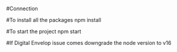 #Connection 

#To install all the packages
npm install

#To start the project
npm start 

#If Digital Envelop issue comes downgrade the node version to v16
